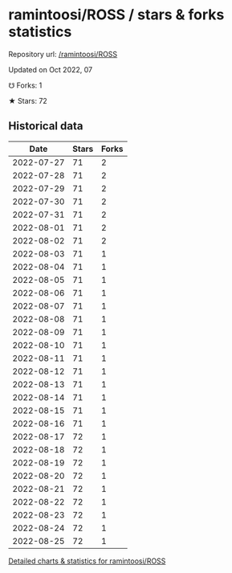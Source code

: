 # ramintoosi/ROSS / stars & forks statistics

Repository url: [/ramintoosi/ROSS](https://github.com/ramintoosi/ROSS)

Updated on Oct 2022, 07

☋ Forks: 1

★ Stars: 72

## Historical data
| Date | Stars | Forks |
|------|-------|-------|
| 2022-07-27 | 71 | 2 | 
| 2022-07-28 | 71 | 2 | 
| 2022-07-29 | 71 | 2 | 
| 2022-07-30 | 71 | 2 | 
| 2022-07-31 | 71 | 2 | 
| 2022-08-01 | 71 | 2 | 
| 2022-08-02 | 71 | 2 | 
| 2022-08-03 | 71 | 1 | 
| 2022-08-04 | 71 | 1 | 
| 2022-08-05 | 71 | 1 | 
| 2022-08-06 | 71 | 1 | 
| 2022-08-07 | 71 | 1 | 
| 2022-08-08 | 71 | 1 | 
| 2022-08-09 | 71 | 1 | 
| 2022-08-10 | 71 | 1 | 
| 2022-08-11 | 71 | 1 | 
| 2022-08-12 | 71 | 1 | 
| 2022-08-13 | 71 | 1 | 
| 2022-08-14 | 71 | 1 | 
| 2022-08-15 | 71 | 1 | 
| 2022-08-16 | 71 | 1 | 
| 2022-08-17 | 72 | 1 | 
| 2022-08-18 | 72 | 1 | 
| 2022-08-19 | 72 | 1 | 
| 2022-08-20 | 72 | 1 | 
| 2022-08-21 | 72 | 1 | 
| 2022-08-22 | 72 | 1 | 
| 2022-08-23 | 72 | 1 | 
| 2022-08-24 | 72 | 1 | 
| 2022-08-25 | 72 | 1 | 


[Detailed charts & statistics for ramintoosi/ROSS](https://reviewgithub.com/rep/ramintoosi/ROSS)
